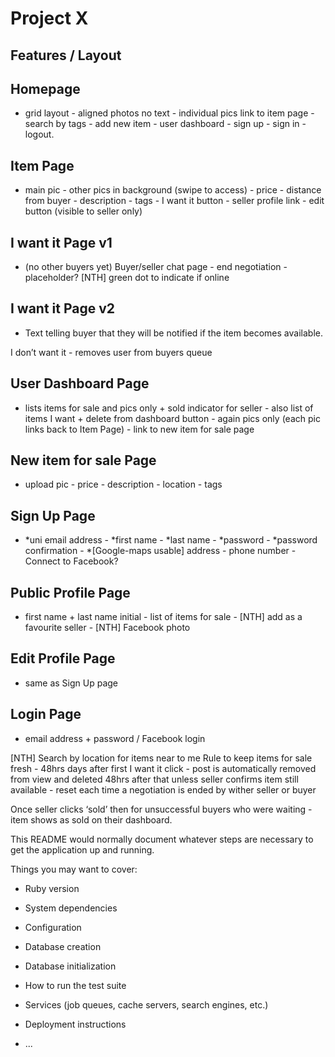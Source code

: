 Project X
=== 


Features / Layout
-----------------

Homepage 
--------
- grid layout - aligned photos no text - individual pics link to item page - search by tags - add new item - user dashboard - sign up - sign in - logout.

Item Page
---------
 - main pic - other pics in background (swipe to access) - price - distance from buyer - description - tags - I want it button - seller profile link - edit button (visible to seller only)

I want it Page v1
-----------------
 - (no other buyers yet) Buyer/seller chat page - end negotiation - placeholder? [NTH] green dot to indicate if online

I want it Page v2
-----------------
 - Text telling buyer that they will be notified if the item becomes available.

I don’t want it - removes user from buyers queue

User Dashboard Page
-------------------
 - lists items for sale and pics only + sold indicator for seller - also list of items I want + delete from dashboard button - again pics only (each pic links back to Item Page) - link to new item for sale page

New item for sale Page
----------------------
 - upload pic - price - description - location - tags

Sign Up Page
------------
- *uni email address - *first name - *last name - *password - *password confirmation - *[Google-maps usable] address - phone number - Connect to Facebook?

Public Profile Page
-------------------
 - first name + last name initial - list of items for sale - [NTH] add as a favourite seller - [NTH] Facebook photo

Edit Profile Page
-----------------
 - same as Sign Up page

Login Page
----------
 - email address + password / Facebook login

[NTH] Search by location for items near to me
Rule to keep items for sale fresh - 48hrs days after first I want it click - post is automatically removed from view and deleted 48hrs after that unless seller confirms item still available - reset each time a negotiation is ended by wither seller or buyer

Once seller clicks ‘sold’ then for unsuccessful buyers who were waiting - item shows as sold on their dashboard.




This README would normally document whatever steps are necessary to get the
application up and running.

Things you may want to cover:

* Ruby version

* System dependencies

* Configuration

* Database creation

* Database initialization

* How to run the test suite

* Services (job queues, cache servers, search engines, etc.)

* Deployment instructions

* ...
